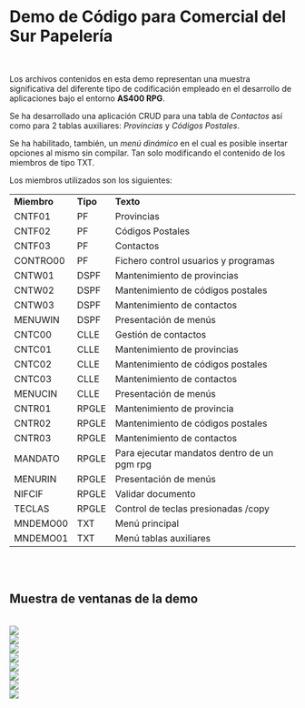 <h1>Demo de Código para Comercial del Sur Papelería </h1><br>

<p>
Los archivos contenidos en esta demo representan una muestra significativa del diferente tipo de codificación empleado en el desarrollo
de aplicaciones bajo el entorno <b>AS400 RPG</b>. 
</p>
<p>
Se ha desarrollado una aplicación CRUD para una tabla de <em>Contactos</em> así como para 2 tablas auxiliares: <em>Provincias</em> y <em>Códigos Postales</em>. 
</p>
<p>
Se ha habilitado, también, un <em>menú dinámico</em> en el cual es posible insertar opciones al mismo sin compilar. Tan solo modificando el contenido
de los miembros de tipo TXT.
</p>

<p>
Los miembros utilizados son los siguientes:
</p>
<table>
<tr><td><b>Miembro</b></td>     <td><b>Tipo</b></td>        <td><b>Texto</b></td>
<tr><td>CNTF01</td>      <td>PF</td>         <td> Provincias</td></tr>                                         
<tr><td>CNTF02</td>      <td>PF</td>         <td>Códigos Postales</td></tr>                                   
<tr><td>CNTF03</td>      <td>PF</td>          <td>Contactos</td></tr>   
<tr><td>CONTRO00</td>    <td>PF</td>          <td>Fichero control usuarios y programas</td></tr>               
<tr><td>CNTW01</td>      <td>DSPF</td>        <td>Mantenimiento de provincias</td></tr>                        
<tr><td>CNTW02</td>      <td>DSPF</td>        <td>Mantenimiento de códigos postales</td></tr>                  
<tr><td>CNTW03</td>      <td>DSPF</td>        <td>Mantenimiento de contactos</td></tr>                         
<tr><td>MENUWIN</td>     <td>DSPF</td>        <td>Presentación de menús</td></tr>                              
<tr><td>CNTC00</td>      <td>CLLE</td>        <td>Gestión de contactos</td></tr>                              
<tr><td>CNTC01</td>      <td>CLLE</td>        <td>Mantenimiento de provincias</td></tr>                        
<tr><td>CNTC02</td>      <td>CLLE</td>        <td>Mantenimiento de códigos postales</td></tr>                  
<tr><td>CNTC03</td>      <td>CLLE</td>        <td>Mantenimiento de contactos</td></tr>                         
<tr><td>MENUCIN</td>     <td>CLLE</td>        <td>Presentación de menús</td></tr>      
<tr><td>CNTR01</td>     <td>RPGLE</td>       <td>Mantenimiento de provincia</td></tr>                        
<tr><td>CNTR02</td>     <td>RPGLE</td>       <td>Mantenimiento de códigos postales </td></tr>                 
<tr><td>CNTR03</td>      <td>RPGLE</td>       <td>Mantenimiento de contactos</td></tr>                         
<tr><td>MANDATO</td>     <td>RPGLE</td>       <td>Para ejecutar mandatos dentro de un pgm rpg</td></tr>        
<tr><td>MENURIN</td>     <td>RPGLE</td>       <td>Presentación de menús</td></tr>                              
<tr><td>NIFCIF</td>      <td>RPGLE</td>       <td>Validar documento</td></tr>                                  
<tr><td>TECLAS</td>      <td>RPGLE</td>       <td>Control de teclas presionadas /copy</td></tr>  
<tr><td>MNDEMO00</td>    <td>TXT</td>        <td> Menú principal</td></tr>                                     
<tr><td>MNDEMO01</td>    <td>TXT</td>         <td>Menú tablas auxiliares</td></tr>                             

</table>
<br><br>
<H2>Muestra de ventanas de la demo</H2>
<br>
<image src="https://user-images.githubusercontent.com/15638469/46304701-b4ea4200-c5af-11e8-819b-ddbe876c2512.png" />
<br>
<image src="https://user-images.githubusercontent.com/15638469/46304800-f0850c00-c5af-11e8-85d4-19c72426d4bb.png" />
<br>
<image src="https://user-images.githubusercontent.com/15638469/46304803-f24ecf80-c5af-11e8-994f-b46cb3bc790d.png" />
<br>
<image src="https://user-images.githubusercontent.com/15638469/46304808-f549c000-c5af-11e8-9139-16540e802394.png" />
<br>
<image src="https://user-images.githubusercontent.com/15638469/46304812-f844b080-c5af-11e8-8cda-a6dd82688df3.png" />
<br>
<image src="https://user-images.githubusercontent.com/15638469/46304816-f975dd80-c5af-11e8-9793-5e7dfa394ecb.png" />
<br>
<image src="https://user-images.githubusercontent.com/15638469/46304819-fbd83780-c5af-11e8-9d14-27dae77cedef.png" />
<br>
<image src="https://user-images.githubusercontent.com/15638469/46304821-fda1fb00-c5af-11e8-88db-71c44cbc6b58.png" />






